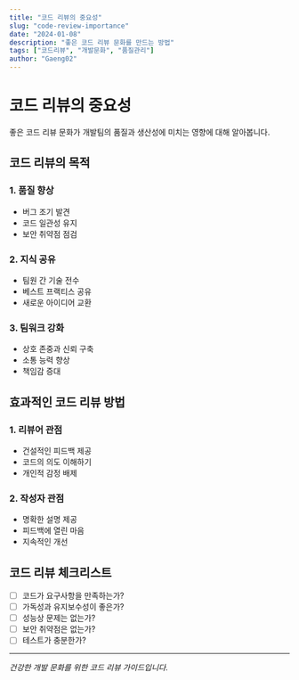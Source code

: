 ```yaml
---
title: "코드 리뷰의 중요성"
slug: "code-review-importance"
date: "2024-01-08"
description: "좋은 코드 리뷰 문화를 만드는 방법"
tags: ["코드리뷰", "개발문화", "품질관리"]
author: "Gaeng02"
---
```


# 코드 리뷰의 중요성

좋은 코드 리뷰 문화가 개발팀의 품질과 생산성에 미치는 영향에 대해 알아봅니다.

## 코드 리뷰의 목적

### 1. 품질 향상
- 버그 조기 발견
- 코드 일관성 유지
- 보안 취약점 점검

### 2. 지식 공유
- 팀원 간 기술 전수
- 베스트 프랙티스 공유
- 새로운 아이디어 교환

### 3. 팀워크 강화
- 상호 존중과 신뢰 구축
- 소통 능력 향상
- 책임감 증대

## 효과적인 코드 리뷰 방법

### 1. 리뷰어 관점
- 건설적인 피드백 제공
- 코드의 의도 이해하기
- 개인적 감정 배제

### 2. 작성자 관점
- 명확한 설명 제공
- 피드백에 열린 마음
- 지속적인 개선

## 코드 리뷰 체크리스트

- [ ] 코드가 요구사항을 만족하는가?
- [ ] 가독성과 유지보수성이 좋은가?
- [ ] 성능상 문제는 없는가?
- [ ] 보안 취약점은 없는가?
- [ ] 테스트가 충분한가?

---

*건강한 개발 문화를 위한 코드 리뷰 가이드입니다.*

